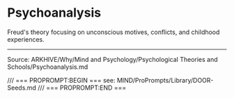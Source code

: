 # Psychoanalysis

Freud's theory focusing on unconscious motives, conflicts, and childhood experiences.

---
Source: ARKHIVE/Why/Mind and Psychology/Psychological Theories and Schools/Psychoanalysis.md

/// === PROPROMPT:BEGIN ===
see: MIND/ProPrompts/Library/DOOR-Seeds.md
/// === PROPROMPT:END ===
